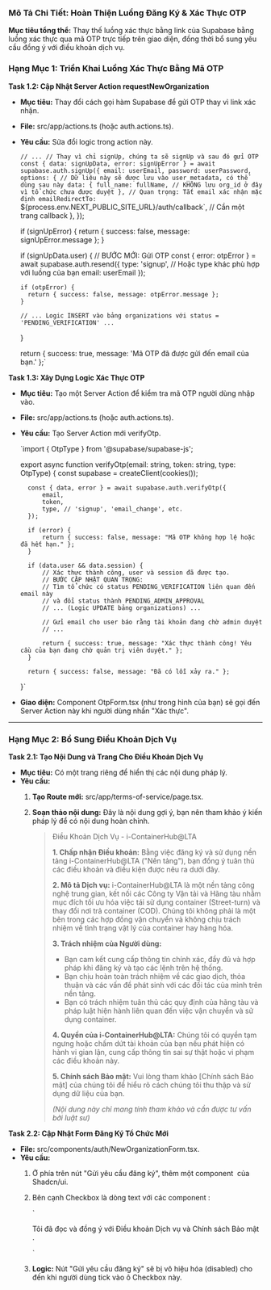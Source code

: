 ### **Mô Tả Chi Tiết: Hoàn Thiện Luồng Đăng Ký & Xác Thực OTP**

**Mục tiêu tổng thể:** Thay thế luồng xác thực bằng link của Supabase bằng luồng xác thực qua mã OTP trực tiếp trên giao diện, đồng thời bổ sung yêu cầu đồng ý với điều khoản dịch vụ.

### **Hạng Mục 1: Triển Khai Luồng Xác Thực Bằng Mã OTP**

        

**Task 1.2: Cập Nhật Server Action requestNewOrganization**

- **Mục tiêu:** Thay đổi cách gọi hàm Supabase để gửi OTP thay vì link xác nhận.
- **File:** src/app/actions.ts (hoặc auth.actions.ts).
- **Yêu cầu:** Sửa đổi logic trong action này.
    
    `// ...
    // Thay vì chỉ signUp, chúng ta sẽ signUp và sau đó gửi OTP
    const { data: signUpData, error: signUpError } = await supabase.auth.signUp({
      email: userEmail,
      password: userPassword,
      options: {
        // Dữ liệu này sẽ được lưu vào user_metadata, có thể dùng sau này
        data: {
          full_name: fullName,
          // KHÔNG lưu org_id ở đây vì tổ chức chưa được duyệt
        },
        // Quan trọng: Tắt email xác nhận mặc định
        emailRedirectTo: `${process.env.NEXT_PUBLIC_SITE_URL}/auth/callback`, // Cần một trang callback
      },
    });
    
    if (signUpError) {
      return { success: false, message: signUpError.message };
    }
    
    if (signUpData.user) {
      // BƯỚC MỚI: Gửi OTP
      const { error: otpError } = await supabase.auth.resend({
          type: 'signup', // Hoặc type khác phù hợp với luồng của bạn
          email: userEmail
      });
      
      if (otpError) {
        return { success: false, message: otpError.message };
      }
      
      // ... Logic INSERT vào bảng organizations với status = 'PENDING_VERIFICATION' ...
    }
    
    return { success: true, message: 'Mã OTP đã được gửi đến email của bạn.' };`
        

**Task 1.3: Xây Dựng Logic Xác Thực OTP**

- **Mục tiêu:** Tạo một Server Action để kiểm tra mã OTP người dùng nhập vào.
- **File:** src/app/actions.ts (hoặc auth.actions.ts).
- **Yêu cầu:** Tạo Server Action mới verifyOtp.
    
    `import { OtpType } from '@supabase/supabase-js';
    
    export async function verifyOtp(email: string, token: string, type: OtpType) {
        const supabase = createClient(cookies());
        
        const { data, error } = await supabase.auth.verifyOtp({
            email,
            token,
            type, // 'signup', 'email_change', etc.
        });
        
        if (error) {
            return { success: false, message: "Mã OTP không hợp lệ hoặc đã hết hạn." };
        }
        
        if (data.user && data.session) {
            // Xác thực thành công, user và session đã được tạo.
            // BƯỚC CẬP NHẬT QUAN TRỌNG:
            // Tìm tổ chức có status PENDING_VERIFICATION liên quan đến email này
            // và đổi status thành PENDING_ADMIN_APPROVAL
            // ... (Logic UPDATE bảng organizations) ...
    
            // Gửi email cho user báo rằng tài khoản đang chờ admin duyệt
            // ...
    
            return { success: true, message: "Xác thực thành công! Yêu cầu của bạn đang chờ quản trị viên duyệt." };
        }
    
        return { success: false, message: "Đã có lỗi xảy ra." };
    }`
    
    
- **Giao diện:** Component OtpForm.tsx (như trong hình của bạn) sẽ gọi đến Server Action này khi người dùng nhấn "Xác thực".

---

### **Hạng Mục 2: Bổ Sung Điều Khoản Dịch Vụ**

**Task 2.1: Tạo Nội Dung và Trang Cho Điều Khoản Dịch Vụ**

- **Mục tiêu:** Có một trang riêng để hiển thị các nội dung pháp lý.
- **Yêu cầu:**
    1. **Tạo Route mới:** src/app/terms-of-service/page.tsx.
    2. **Soạn thảo nội dung:** Đây là nội dung gợi ý, bạn nên tham khảo ý kiến pháp lý để có nội dung hoàn chỉnh.
        
        > Điều Khoản Dịch Vụ - i-ContainerHub@LTA
        > 
        > 
        > **1. Chấp nhận Điều khoản:** Bằng việc đăng ký và sử dụng nền tảng i-ContainerHub@LTA ("Nền tảng"), bạn đồng ý tuân thủ các điều khoản và điều kiện được nêu ra dưới đây.
        > 
        > **2. Mô tả Dịch vụ:** i-ContainerHub@LTA là một nền tảng công nghệ trung gian, kết nối các Công ty Vận tải và Hãng tàu nhằm mục đích tối ưu hóa việc tái sử dụng container (Street-turn) và thay đổi nơi trả container (COD). Chúng tôi không phải là một bên trong các hợp đồng vận chuyển và không chịu trách nhiệm về tình trạng vật lý của container hay hàng hóa.
        > 
        > **3. Trách nhiệm của Người dùng:**
        > 
        > - Bạn cam kết cung cấp thông tin chính xác, đầy đủ và hợp pháp khi đăng ký và tạo các lệnh trên hệ thống.
        > - Bạn chịu hoàn toàn trách nhiệm về các giao dịch, thỏa thuận và các vấn đề phát sinh với các đối tác của mình trên nền tảng.
        > - Bạn có trách nhiệm tuân thủ các quy định của hãng tàu và pháp luật hiện hành liên quan đến việc vận chuyển và sử dụng container.
        > 
        > **4. Quyền của i-ContainerHub@LTA:** Chúng tôi có quyền tạm ngưng hoặc chấm dứt tài khoản của bạn nếu phát hiện có hành vi gian lận, cung cấp thông tin sai sự thật hoặc vi phạm các điều khoản này.
        > 
        > **5. Chính sách Bảo mật:** Vui lòng tham khảo [Chính sách Bảo mật] của chúng tôi để hiểu rõ cách chúng tôi thu thập và sử dụng dữ liệu của bạn.
        > 
        > *(Nội dung này chỉ mang tính tham khảo và cần được tư vấn bởi luật sư)*
        > 

**Task 2.2: Cập Nhật Form Đăng Ký Tổ Chức Mới**

- **File:** src/components/auth/NewOrganizationForm.tsx.
- **Yêu cầu:**
    1. Ở phía trên nút "Gửi yêu cầu đăng ký", thêm một component <Checkbox> của Shadcn/ui.
    2. Bên cạnh Checkbox là dòng text với các component <Link>:
        
        `<div>
          <Checkbox id="terms" required />
          <label htmlFor="terms" className="ml-2 text-sm">
            Tôi đã đọc và đồng ý với 
            <Link href="/terms-of-service" className="underline hover:text-primary">
              Điều khoản Dịch vụ
            </Link> 
            và 
            <Link href="/privacy-policy" className="underline hover:text-primary">
              Chính sách Bảo mật
            </Link>
            .
          </label>
        </div>`
        
        
    3. **Logic:** Nút "Gửi yêu cầu đăng ký" sẽ bị vô hiệu hóa (disabled) cho đến khi người dùng tick vào ô Checkbox này.